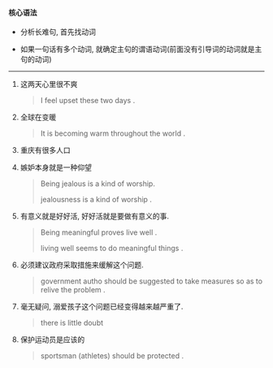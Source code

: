 ####  核心语法

*   分析长难句, 首先找动词

*   如果一句话有多个动词, 就确定主句的谓语动词(前面没有引导词的动词就是主句的动词)

----------

1.   这两天心里很不爽

     >   I feel upset these two days .

2.   全球在变暖

     >It is becoming warm throughout  the world .

3.   重庆有很多人口

4.   嫉妒本身就是一种仰望

     >   Being jealous is a kind of worship.
     >
     >   jealousness is a kind of worship .

 5.    有意义就是好好活, 好好活就是要做有意义的事.

       >   Being meaningful proves live well .
       >
       >   living well seems to do meaningful things .

 6.    必须建议政府采取措施来缓解这个问题.

       >    government  autho  should be suggested to take measures so as to relive the problem .

 7.    毫无疑问, 溺爱孩子这个问题已经变得越来越严重了.

       >   there is little doubt 

 8.    保护运动员是应该的

       >   sportsman (athletes) should be protected .

​	 